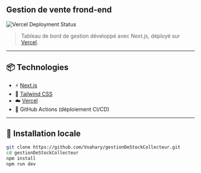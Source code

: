 ## Gestion de vente frond-end

![Vercel Deployment Status](https://github.com/mampiononavoahary/rev-dash/actions/workflows/vercel-status.yml/badge.svg)

> Tableau de bord de gestion développé avec Next.js, déployé sur [Vercel](https://vercel.com/).

---

## 📦 Technologies

- ⚡ [Next.js](https://nextjs.org/)
- 💨 [Tailwind CSS](https://tailwindcss.com/)
- ☁️ [Vercel](https://vercel.com/)
- 🚀 GitHub Actions (déploiement CI/CD)

---

## 🚀 Installation locale

```bash
git clone https://github.com/Voahary/gestionDeStockCollecteur.git
cd gestionDeStockCollecteur
npm install
npm run dev
